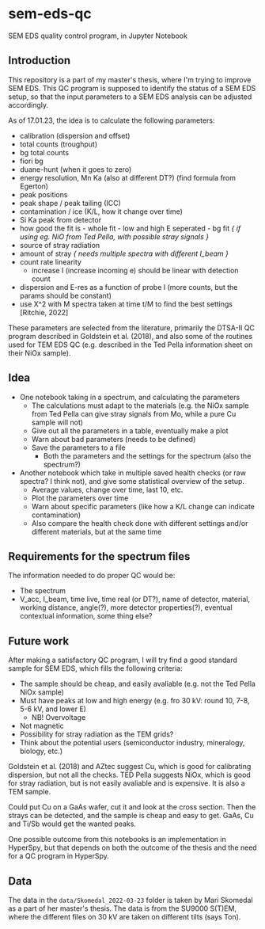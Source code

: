 # sem-eds-qc

SEM EDS quality control program, in Jupyter Notebook

## Introduction

This repository is a part of my master's thesis, where I'm trying to improve SEM EDS.
This QC program is supposed to identify the status of a SEM EDS setup, so that the input parameters to a SEM EDS analysis can be adjusted accordingly.

As of 17.01.23, the idea is to calculate the following parameters:

- calibration (dispersion and offset)
- total counts (troughput)
- bg total counts
- fiori bg
- duane-hunt (when it goes to zero)
- energy resolution, Mn Ka (also at different DT?) (find formula from Egerton)
- peak positions
- peak shape / peak tailing (ICC)
- contamination / ice (K/L, how it change over time)
- Si Ka peak from detector
- how good the fit is - whole fit - low and high E seperated - bg fit
  _{ if using eg. NiO from Ted Pella, with possible stray signals }_
- source of stray radiation
- amount of stray
  _{ needs multiple spectra with different I_beam }_
- count rate linearity
  - increase I (increase incoming e) should be linear with detection count
- dispersion and E-res as a function of probe I (more counts, but the params should be constant)
- use X^2 with M spectra taken at time t/M to find the best settings [Ritchie, 2022]

These parameters are selected from the literature, primarily the DTSA-II QC program described in Goldstein et al. (2018), and also some of the routines used for TEM EDS QC (e.g. described in the Ted Pella information sheet on their NiOx sample).

## Idea

- One notebook taking in a spectrum, and calculating the parameters
  - The calculations must adapt to the materials (e.g. the NiOx sample from Ted Pella can give stray signals from Mo, while a pure Cu sample will not)
  - Give out all the parameters in a table, eventually make a plot
  - Warn about bad parameters (needs to be defined)
  - Save the parameters to a file
    - Both the parameters and the settings for the spectrum (also the spectrum?)
- Another notebook which take in multiple saved health checks (or raw spectra? I think not), and give some statistical overview of the setup.
  - Average values, change over time, last 10, etc.
  - Plot the parameters over time
  - Warn about specific parameters (like how a K/L change can indicate contamination)
  - Also compare the health check done with different settings and/or different materials, but at the same time

## Requirements for the spectrum files

The information needed to do proper QC would be:

- The spectrum
- V_acc, I_beam, time live, time real (or DT?), name of detector, material, working distance, angle(?), more detector properties(?), eventual contextual information, some thing else?

## Future work

After making a satisfactory QC program, I will try find a good standard sample for SEM EDS, which fills the following criteria:

- The sample should be cheap, and easily avaliable (e.g. not the Ted Pella NiOx sample)
- Must have peaks at low and high energy (e.g. fro 30 kV: round 10, 7-8, 5-6 kV, and lower E)
  - NB! Overvoltage
- Not magnetic
- Possibility for stray radiation as the TEM grids?
- Think about the potential users (semiconductor industry, mineralogy, biology, etc.)

Goldstein et al. (2018) and AZtec suggest Cu, which is good for calibrating dispersion, but not all the checks.
TED Pella suggests NiOx, which is good for stray radiation, but is not easily avaliable and is expensive. It is also a TEM sample.

Could put Cu on a GaAs wafer, cut it and look at the cross section. Then the strays can be detected, and the sample is cheap and easy to get.
GaAs, Cu and Ti/Sb would get the wanted peaks.

One possible outcome from this notebooks is an implementation in HyperSpy, but that depends on both the outcome of the thesis and the need for a QC program in HyperSpy.

## Data

The data in the `data/Skomedal_2022-03-23` folder is taken by Mari Skomedal as a part of her master's thesis. The data is from the SU9000 S(T)EM, where the different files on 30 kV are taken on different tilts (says Ton).
